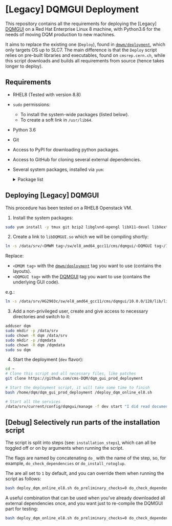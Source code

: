 # [Legacy] DQMGUI Deployment

This repository contains all the requirements for deploying the [Legacy] [DQMGUI](https://github.com/cms-DQM/dqmgui_prod) on a Red Hat Enterprise Linux 8 machine, with Python3.6 for the needs of moving DQM production to new machines.

It aims to replace the existing one (`Deploy`), found in [`dmwm/deployment`](https://github.com/dmwm/deployment/tags), which only targets OS up to SLC7. The main difference is that the `Deploy` script relies on pre-built libraries and executables, found on `cmsrep.cern.ch`, while this script downloads and builds all requirements from source (hence takes longer to deploy).

## Requirements

- RHEL8 (Tested with version 8.8)
- `sudo` permissions:
  - To install the system-wide packages (listed below).
  - To create a soft link in `/usr/lib64`.
- Python 3.6
- Git
- Access to PyPI for downloading python packages.
- Access to GitHub for cloning several external dependencies.
- Several system packages, installed via `yum`:
  <details>
  <summary>Package list</summary>  

  - bzip2
  - libglvnd-opengl
  - libX11-devel
  - libXext-devel
  - libXft-devel
  - libXpm-devel
  - mesa-libGLU
  - mesa-libGLU-devel
  - perl-Env
  - perl-Switch
  - perl-Thread-Queue
  - glibc-headers
  - libidn
  - libXcursor
  - libXi
  - libXinerama
  - libXrandr
  - perl
  - perl-Digest-MD5
  - tcsh
  - zsh
  - root
  - python3-root
  - epel-release
  - python3-pip
  - libcurl-devel
  - python36-devel
  - boost-python3-devel
  - protobuf-devel
  - jemalloc-devel
  - pcre-devel
  - boost-devel
  - lzo-devel
  - cmake
  - xz-devel
  - python3-sphinx
  - openssl-devel
  - libjpeg-turbo-devel
  - libpng-devel
  </details>

## Deploying [Legacy] DQMGUI

This procedure has been tested on a RHEL8 Openstack VM.

1. Install the system packages:

  ```bash
  sudo yum install -y tmux git bzip2 libglvnd-opengl libX11-devel libXext-devel libXft-devel libXpm-devel mesa-libGLU mesa-libGLU-devel perl-Env perl-Switch perl-Thread-Queue glibc-headers libidn libXcursor libXi libXinerama libXrandr perl perl-Digest-MD5 tcsh zsh root python3-root epel-release python3-pip libcurl-devel python36-devel boost-python3-devel protobuf-devel jemalloc-devel pcre-devel boost-devel lzo-devel cmake xz-devel python3-sphinx openssl-devel libpng-devel lijpeg-turbo-devel 
  ```

2. Create a link to `libDQMGUI.so` which we will be compiling shortly:
  
  ```bash
  ln -s /data/srv/<DMWM tag>/sw/el8_amd64_gcc11/cms/dqmgui/<DQMGUI tag>/128/lib/libDQMGUI.so /usr/lib64/libDQMGUI.so
  ```

  Replace:

  - `<DMQM tag>` with the [`dmwm/deployment`](https://github.com/dmwm/deployment/tags) tag you want to use (contains the layouts).
  - `<DQMGUI tag>` with the [DQMGUI](https://github.com/cms-DQM/dqmgui_prod/tags) tag you want to use (contains the underlying GUI code).

  e.g.:

  ```bash
  ln -s /data/srv/HG2903c/sw/el8_amd64_gcc11/cms/dqmgui/10.0.0/128/lib/libDQMGUI.so /usr/lib64/libDQMGUI.so
  ```

3. Add a non-privileged user, create and give access to necessary directories and switch to it:
  
  ```bash
  adduser dqm
  sudo mkdir -p /data/srv
  sudo chown -R dqm /data/srv
  sudo mkdir -p /dqmdata
  sudo chown -R dqm /dqmdata
  sudo su dqm
  ```

4. Start the deployment (`dev` flavor):
  
  ```bash
  cd ~
  # Clone this script and all necessary files, like patches
  git clone https://github.com/cms-DQM/dqm_gui_prod_deployment
  
  # Start the deployment script, it will take some time to finish
  bash /home/dqm/dqm_gui_prod_deployment /deploy_dqm_online_el8.sh

  # Start all the services
  /data/srv/current/config/dqmgui/manage -f dev start "I did read documentation"
  ```

## [Debug] Selectively run parts of the installation script

The script is split into steps (see: `installation_steps`), which can all be toggled off or on by arguments when running the script.

The flags are named by concatenating `do_` with the name of the step, so, for example, `do_check_dependencies` or `do_install_rotoglup`.

The are all set to `1` by default, and you can override them when running the script as follows:

```bash
bash deploy_dqm_online_el8.sh do_preliminary_checks=0 do_check_dependencies=0
```

A useful combination that can be used when you've already downloaded all external dependencies once, and you want just to re-compile the DQMGUI part for testing:

```bash
bash deploy_dqm_online_el8.sh do_preliminary_checks=0 do_check_dependencies=0 do_preliminary_checks=0 do_check_dependencies=0 do_create_directories=1 do_install_boost_gil=0 do_install_gil_numeric=0 do_install_rotoglup=0 do_install_classlib=0 do_install_dmwm=0 do_install_dqmgui=0 do_compile_dqmgui=1 do_install_yui=0 do_install_extjs=0 do_install_d3=0 do_install_jsroot=0
```
